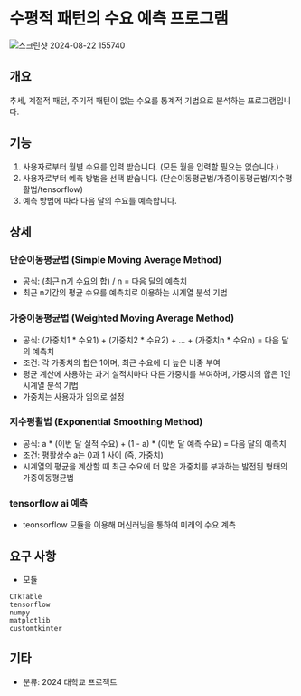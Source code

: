 # 수평적 패턴의 수요 예측 프로그램
![스크린샷 2024-08-22 155740](https://github.com/user-attachments/assets/77a45b26-1f1a-4074-a6fd-400f33755c46)

## 개요
추세, 계절적 패턴, 주기적 패턴이 없는 수요를 통계적 기법으로 분석하는 프로그램입니다.

## 기능
1. 사용자로부터 월별 수요를 입력 받습니다. (모든 월을 입력할 필요는 없습니다.)
2. 사용자로부터 예측 방법을 선택 받습니다. (단순이동평균법/가중이동평균법/지수평활법/tensorflow)
3. 예측 방법에 따라 다음 달의 수요를 예측합니다.

## 상세
### 단순이동평균법 (Simple Moving Average Method)
- 공식: (최근 n기 수요의 합) / n = 다음 달의 예측치
- 최근 n기간의 평균 수요를 예측치로 이용하는 시계열 분석 기법

### 가중이동평균법 (Weighted Moving Average Method)
- 공식: (가중치1 * 수요1) + (가중치2 * 수요2) + ... + (가중치n * 수요n) = 다음 달의 예측치
- 조건: 각 가중치의 합은 1이며, 최근 수요에 더 높은 비중 부여
- 평균 계산에 사용하는 과거 실적치마다 다른 가중치를 부여하며, 가중치의 합은 1인 시계열 분석 기법
- 가중치는 사용자가 임의로 설정

### 지수평활법 (Exponential Smoothing Method)
- 공식: a * (이번 달 실적 수요) + (1 - a) * (이번 달 예측 수요) = 다음 달의 예측치
- 조건: 평활상수 a는 0과 1 사이 (즉, 가중치)
- 시계열의 평균을 계산할 때 최근 수요에 더 많은 가중치를 부과하는 발전된 형태의 가중이동평균법
### tensorflow ai 예측
- teonsorflow 모듈을 이용해 머신러닝을 통하여 미래의 수요 계측

## 요구 사항
- 모듈
```
CTkTable
tensorflow
numpy
matplotlib
customtkinter
```

## 기타
- 분류: 2024 대학교 프로젝트